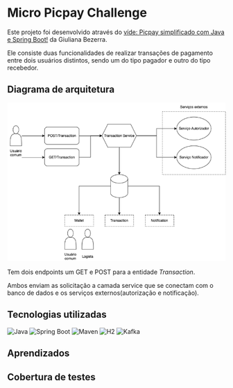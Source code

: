 # Micro Picpay Challenge

Este projeto foi desenvolvido através do [víde: Picpay simplificado com Java e Spring Boot!](https://www.youtube.com/watch?v=YcuscoiIN14) da Giuliana Bezerra. 

Ele consiste duas funcionalidades de realizar transações de pagamento entre dois usuários distintos, sendo um do tipo pagador e outro do tipo recebedor.

## Diagrama de arquitetura 
 ![Diagrama](Doc/Diagram.png)

 Tem dois endpoints um GET e POST para a entidade *Transaction*.

 Ambos enviam as solicitação a camada service que se conectam com o banco de dados e os serviços externos(autorização e notificação).

 ## Tecnologias utilizadas
<p>
     <a>
        <img alt="Java" src="https://img.shields.io/badge/Java-v17-blue.svg" />
    </a>
    <a>
        <img alt="Spring Boot" src="https://img.shields.io/badge/Spring%20Boot-v3.2.4-brightgreen.svg" />
    </a>
    <a>
        <img alt="Maven" src="https://img.shields.io/badge/Maven-v4.0-lightgreen.svg" />
    </a>
    <a >
        <img alt="H2" src="https://img.shields.io/badge/H2-v2.2.224-darkblue.svg" />
    </a>
    <a >
        <img alt="Kafka" src="https://img.shields.io/badge/Kafka-v3.6.1-red.svg">
    </a>
</p>


## Aprendizados


## Cobertura de testes
